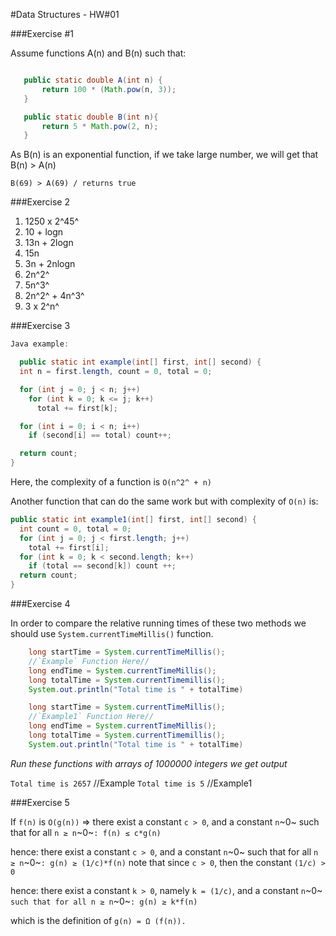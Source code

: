 
#Data Structures - HW#01


###Exercise #1

Assume functions A(n) and B(n) such that:

 ```java

    public static double A(int n) {
        return 100 * (Math.pow(n, 3));
    }

    public static double B(int n){
        return 5 * Math.pow(2, n);
    }
 ```

 As B(n) is an exponential function, if we take large number, we will get that B(n) > A(n)

    B(69) > A(69) / returns true


###Exercise 2 

1. 1250 x 2^45^   
2. 10 + logn  
3. 13n + 2logn  
4. 15n 
5. 3n + 2nlogn 
6. 2n^2^
7. 5n^3^
8. 2n^2^ + 4n^3^
9. 3 x 2^n^

###Exercise 3
```java
Java example:

  public static int example(int[] first, int[] second) {
  int n = first.length, count = 0, total = 0;

  for (int j = 0; j < n; j++)
    for (int k = 0; k <= j; k++)
      total += first[k];

  for (int i = 0; i < n; i++)
    if (second[i] == total) count++;

  return count;
}  

```
Here, the complexity of a function is `O(n^2^ + n)`

Another function that can do the same work but with complexity of `O(n)` is:

```java
public static int example1(int[] first, int[] second) {
  int count = 0, total = 0;
  for (int j = 0; j < first.length; j++)
    total += first[i];
  for (int k = 0; k < second.length; k++)
    if (total == second[k]) count ++;
  return count;
}
```

###Exercise 4

In order to compare the relative running times of these two methods we should use `System.currentTimeMillis()` function. 

```java
    long startTime = System.currentTimeMillis();
    //`Example` Function Here//
    long endTime = System.currentTimeMillis();
    long totalTime = System.currentTimemillis();
    System.out.println("Total time is " + totalTime)
```

```java
    long startTime = System.currentTimeMillis();
    //`Example1` Function Here//
    long endTime = System.currentTimeMillis();
    long totalTime = System.currentTimemillis();
    System.out.println("Total time is " + totalTime)
```
*Run these functions with arrays of 1000000 integers we get output*

`Total time is 2657` //Example
`Total time is 5` //Example1



###Exercise 5

If `f(n)` is `O(g(n))` =>  there exist a constant `c > 0`, and a constant `n`~0~ such that for all `n ≥ n`~0~`: f(n) ≤ c*g(n)`

hence: 
   there exist a constant `c > 0`, and a constant `n`~0~ such that for all `n ≥ n`~0~`: g(n) ≥ (1/c)*f(n)` 
     note that since `c > 0`, then the constant `(1/c) > 0`

hence: 
   there exist a constant `k > 0`, namely `k = (1/c)`, and a constant `n`~0~` such that for all n ≥ n`~0~`: g(n) ≥ k*f(n)`

which is the definition of `g(n) = Ω (f(n)).`